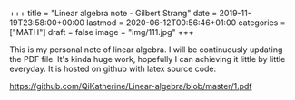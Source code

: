 +++
title = "Linear algebra note - Gilbert Strang"
date = 2019-11-19T23:58:00+00:00
lastmod = 2020-06-12T00:56:46+01:00
categories = ["MATH"]
draft = false
image = "img/111.jpg"
+++

This is my personal note of linear algebra. I will be continuously updating the
PDF file. It's kinda huge work, hopefully I can achieving it little by little
everyday. It is hosted on github with latex source code:

<https://github.com/QiKatherine/Linear-algebra/blob/master/1.pdf>
